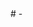 <!-- Scripts -->
<script>
/* === SETTINGS === */
const PROMO_CODE = 'VIPBet247';
const AFFILIATE_URL = 'https://refpa3665.com/L?tag=d_4194631m_66329c_&site=4194631&ad=66329';
const HARD_END = new Date('2025-12-31T23:59:59');

/* === TRANSLATIONS === */
const translations = {
  mn: { /* ...монгол контент... */ },
  en: {
    title: "🏆 Register at Melbet and Get a 100% BONUS!",
    subtitle: "Welcome offer for international players – sports betting and casino games! 🎰⚽",
    promoCode: "🎁 Make your first deposit and receive an equal bonus amount (up to $10,000). In other words, your account balance will double!",
    promoText: "👉 Use the <strong>VIPBet247</strong> code during registration to claim your bonus!",
    telegramText: "📲 Join our Telegram channel! Melbet registration guides and updates!",
    featuresTitle: "🎮 Melbet Features",
    features: [
      "🎰 <strong>5,000+</strong> Casino games (Slots, Table Games)",
      "🃏 <strong>600+</strong> Live dealer casino games",
      "⚽ Betting on <strong>40+</strong> sports",
      "🏀 <strong>~200</strong> live sports events daily",
      "♠️ Online poker, virtual sports, and more"
    ],
    howToTitle: "📲 How to Register?",
    howTo: [
      "Click the official <a href=\"https://refpa3665.com/L?tag=d_4194631m_66329c_&site=4194631&ad=66329\" target=\"_blank\" rel=\"noopener noreferrer nofollow\">Melbet link</a> below.",
      "Sign up as a new user (via email, phone number, or one-click registration).",
      "Enter <strong>VIPBet247</strong> in the <strong>Promo Code</strong> field.",
      "Make your first deposit (minimum $1) to double your balance up to $10,000 with a 100% bonus!"
    ],
    examplesTitle: "📊 Bonus Examples:",
    examples: "• Deposit $1 → Total $2<br>• Deposit $5 → Total $10<br>• Deposit $100 → Total $200<br>• Deposit $1,000 → Total $2,000",
    registerButton: "👉 Register at Melbet",
    copyButton: "Copy Promo Code",
    calculatorTitle: "💰 Bonus Calculator",
    calculateButton: "Calculate",
    telegramButton: "Join Telegram",
    promoTimer: "Time left for promo code:",
    disclaimer: "<p><strong>Responsible Gaming Notice:</strong> For users aged 18+. Gamble responsibly within your means. Bonus terms: 5x wagering (accumulator, 1.40+ odds, 3+ events), 30-day validity. See details at <a href=\"https://melbet.com/en/information/rules\" target=\"_blank\" rel=\"noopener noreferrer\">Melbet Terms</a>.</p><p>© 2025 Melbet. All rights reserved.</p>",
    copyMessage: "PROMO CODE VIPBet247 copied! Use it during registration.",
    copyError: "Could not copy: Please copy VIPBet247 manually.",
    expired: "Expired! Restarting in 7 days...",
    timerUnits: { days: "d", hours: "h", minutes: "m", seconds: "s" },
    calculator: {
      deposit: "Deposit ($)",
      bonus: "Bonus",
      total: "Total",
      calculateButton: "Calculate",
      invalid: "Please enter at least $1 and max $10,000 (no negatives)."
    }
  },
  ru: { /* ...орос контент... */ },
  vi: { /* ...вьетнам контент... */ }
};

/* === LANGUAGE DETECTION & CHANGE (ALWAYS DEFAULT TO MN IF NOT EXIST) === */
function changeLanguage(lang) {
  if (!translations[lang]) lang = 'mn';
  const t = translations[lang];
  document.getElementById('title').innerHTML = t.title;
  document.getElementById('subtitle').innerHTML = t.subtitle;
  document.getElementById('promo-code-text').innerHTML = t.promoCode;
  document.getElementById('promo-note').innerHTML = t.promoText;
  document.getElementById('promo-display').textContent = PROMO_CODE;
  document.getElementById('calculator-title').innerHTML = t.calculatorTitle;
  document.getElementById('calculate-button').textContent = t.calculator.calculateButton;
  document.getElementById('copy-btn').textContent = t.copyButton;
  document.querySelectorAll('.register-button').forEach(btn => btn.textContent = t.registerButton);
  document.getElementById('promo-timer').innerHTML = `${t.promoTimer} <div id="countdown" class="mt-2" aria-live="polite"></div>`;

  // features
  const featuresList = document.getElementById('features');
  featuresList.innerHTML = '';
  (t.features || []).forEach(f => {
    const li = document.createElement('li');
    li.innerHTML = f;
    featuresList.appendChild(li);
  });

  // how-to
  const howList = document.getElementById('how-to');
  howList.innerHTML = '';
  (t.howTo || []).forEach(step => {
    const li = document.createElement('li');
    li.innerHTML = step;
    howList.appendChild(li);
  });

  // examples
  document.getElementById('examples').innerHTML = t.examples || '';

  // disclaimer
  document.getElementById('disclaimer').innerHTML = t.disclaimer || document.getElementById('disclaimer').innerHTML;

  // language button label and aria-selected
  const selectedLabel = document.querySelector(`#language-list li[data-value="${lang}"]`);
  if (selectedLabel) {
    document.getElementById('language-button').innerHTML = `🌐 ${selectedLabel.textContent}`;
  } else {
    document.getElementById('language-button').innerHTML = `🌐 ${lang}`;
  }
  document.querySelectorAll('#language-list li').forEach(item => {
    item.setAttribute('aria-selected', item.getAttribute('data-value') === lang);
  });

  document.documentElement.lang = lang;
  localStorage.setItem('preferredLanguage', lang);
  startCountdown();
}

/* ... Таны бусад функцууд хэвээр ... */

</script># -
